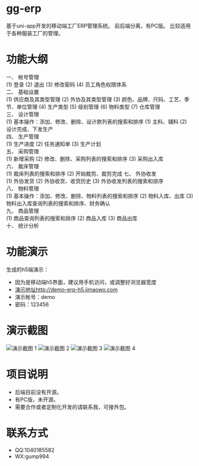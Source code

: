 # gg-erp
基于uni-app开发的移动端工厂ERP管理系统。
前后端分离，有PC版。
比较适用于各种服装工厂的管理。

# 功能大纲
一、 帐号管理  
(1) 登录
(2) 退出
(3) 修改密码
(4) 员工角色权限体系  
二、 基础设置  
(1) 供应商及其类型管理
(2) 外协及其类型管理
(3) 颜色、品牌、尺码、工艺、季节、单位管理
(4) 生产类型
(5) 级别管理
(6) 物料类型
(7) 仓库管理  
三、 设计管理  
(1) 基本操作：添加、修改、删除、设计款列表的搜索和排序
(1) 主料、辅料
(2) 设计完成、下发生产  
四、 生产管理  
(1) 生产进度
(2) 任务通知单
(3) 生产计划  
五、 采购管理  
(1) 新增采购
(2) 修改、删除、采购列表的搜索和排序
(3) 采购出入库  
六、 裁床管理  
(1) 裁床列表的搜索和排序
(2) 开始裁剪、裁剪完成
七、 外协收发  
(1) 外协发货
(2) 外协收货、收货历史
(3) 外协收发列表的搜索和排序  
八、 物料管理  
(1) 基本操作：添加、修改、删除、物料列表的搜索和排序
(2) 物料入库、出库
(3) 物料出入库查询列表的搜索和排序、财务确认  
九、 商品管理  
(1) 商品查询列表的搜索和排序
(2) 商品入库
(3) 商品出库  
十、 统计分析

# 功能演示
生成的h5端演示：
- 因为是移动端h5界面，建议用手机访问，或调整好浏览器宽度
- [演示地址](http://demo-erp-h5.jimaowo.com)http://demo-erp-h5.jimaowo.com
- 演示帐号：demo
- 密码：123456

# 演示截图
![演示截图 1](https://imgscdn.yuanjisong.com/Reg5/20201013/158858_5f854a70bf3b2_thumb.png)
![演示截图 2](https://imgscdn.yuanjisong.com/Reg5/20201013/158858_5f854a7713f19_thumb.png)
![演示截图 3](https://imgscdn.yuanjisong.com/Reg5/20201013/158858_5f854a7aa7117_thumb.png)
![演示截图 4](https://imgscdn.yuanjisong.com/Reg5/20201013/158858_5f854a7dbf107_thumb.png)

# 项目说明
- 后端目前没有开源。
- 有PC版，未开源。
- 需要合作或者定制化开发的请联系我，可接外包。

# 联系方式
- QQ:1040185582
- WX:gump994
